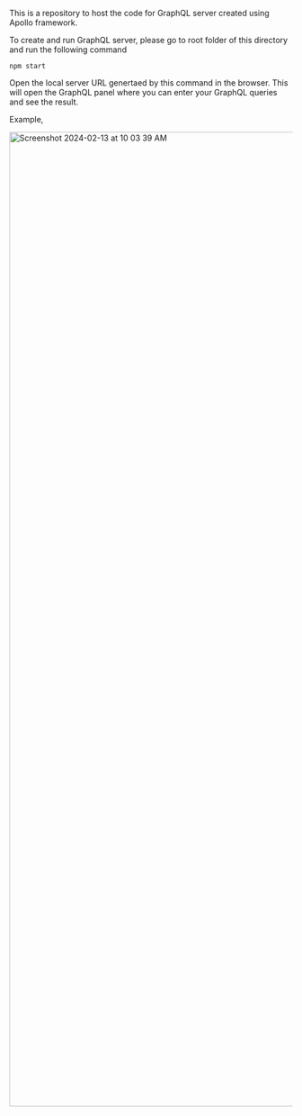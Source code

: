 This is a repository to host the code for GraphQL server created using Apollo framework.

To create and run GraphQL server, please go to root folder of this directory and run the following command

`npm start`

Open the local server URL genertaed by this command in the browser. This will open the GraphQL panel where you can enter your GraphQL queries and see the result.

Example,

<img width="1731" alt="Screenshot 2024-02-13 at 10 03 39 AM" src="https://github.com/jayesh15111988/ApolloGraphQL/assets/6687735/22cba3b8-9d1f-45ab-a79d-96d85d94bee8">
